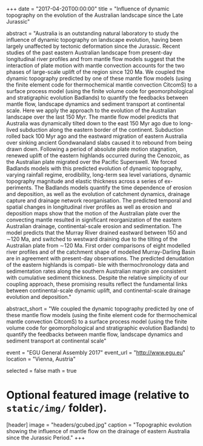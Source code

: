 +++
date = "2017-04-20T00:00:00"
title = "Influence of dynamic topography on the evolution of the
Australian landscape since the Late Jurassic"

abstract = "Australia is an outstanding natural laboratory to study the influence of dynamic topography on landscape evolution, having been largely unaffected by tectonic deformation since the Jurassic. Recent studies of the past eastern Australian landscape from present-day longitudinal river profiles and from mantle flow models suggest that the interaction of plate motion with mantle convection accounts for the two phases of large-scale uplift of the region since 120 Ma. We coupled the dynamic topography predicted by one of these mantle flow models (using the finite element code for thermochemical mantle convection CitcomS) to a surface process model (using the finite volume code for geomorphological and stratigraphic evolution Badlands) to quantify the feedbacks between mantle flow, landscape dynamics and sediment transport at continental scale. Here we apply the approach to the evolution of the Australian landscape over the last 150 Myr. The mantle flow model predicts that Australia was dynamically tilted down to the east 150 Myr ago due to long- lived subduction along the eastern border of the continent. Subduction rolled back 100 Myr ago and the eastward migration of eastern Australia over sinking ancient Gondwanaland slabs caused it to rebound from being drawn down. Following a period of absolute plate motion stagnation, renewed uplift of the eastern highlands occurred during the Cenozoic, as the Australian plate migrated over the Pacific Superswell. We forced Badlands models with this predicted evolution of dynamic topography, varying rainfall regime, erodibility, long-term sea level variations, dynamic topography magnitude and elastic thickness across a series of ex- periments. The Badlands models quantify the time dependence of erosion and deposition, as well as the evolution of catchment dynamics, drainage capture and drainage network reorganisation. The predicted temporal and spatial changes in longitudinal river profiles as well as erosion and deposition maps show that the motion of the Australian plate over the convecting mantle resulted in significant reorganization of the eastern Australian drainage, continental-scale erosion and sedimentation. The model predicts that the Murray River drained eastward between 150 and ∼120 Ma, and switched to westward draining due to the tilting of the Australian plate from ∼120 Ma. First order comparisons of eight modelled river profiles and of the catchment shape of modelled Murray-Darling Basin are in agreement with present-day observations. The predicted denudation of the eastern highlands is compati- ble with thermochronology data and sedimentation rates along the southern Australian margin are consistent with cumulative sediment thickness. Despite the relative simplicity of our coupling approach, these promising results reflect the fundamental links between continental-scale dynamic uplift, and continental-scale drainage evolution and deposition."

abstract_short = "We coupled the dynamic topography predicted by one of these mantle flow models (using the finite element code for thermochemical mantle convection CitcomS) to a surface process model (using the finite volume code for geomorphological and stratigraphic evolution Badlands) to quantify the feedbacks between mantle flow, landscape dynamics and sediment transport at continental scale"

event = "EGU General Assembly 2017"
event_url = "http://www.egu.eu"
location = "Vienna, Austria"

selected = false
math = true

# Optional featured image (relative to `static/img/` folder).
[header]
image = "headers/gcubed.jpg"
caption = "Topographic evolution showing the influence of mantle flow on the drainage of eastern Australia since the Jurassic Period."
+++
